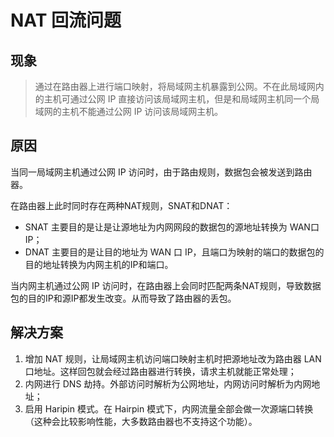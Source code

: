 # NAT 回流问题

## 现象

> 通过在路由器上进行端口映射，将局域网主机暴露到公网。不在此局域网内的主机可通过公网 IP 直接访问该局域网主机，但是和局域网主机同一个局域网的主机不能通过公网 IP 访问该局域网主机。

## 原因

当同一局域网主机通过公网 IP 访问时，由于路由规则，数据包会被发送到路由器。

在路由器上此时同时存在两种NAT规则，SNAT和DNAT：

- SNAT 主要目的是让是让源地址为内网网段的数据包的源地址转换为 WAN口IP；
- DNAT 主要目的是让目的地址为 WAN 口 IP，且端口为映射的端口的数据包的目的地址转换为内网主机的IP和端口。

当内网主机通过公网 IP 访问时，在路由器上会同时匹配两条NAT规则，导致数据包的目的IP和源IP都发生改变。从而导致了路由器的丢包。

## 解决方案

1. 增加 NAT 规则，让局域网主机访问端口映射主机时把源地址改为路由器 LAN 口地址。这样回包就会经过路由器进行转换，请求主机就能正常处理；
2. 内网进行 DNS 劫持。外部访问时解析为公网地址，内网访问时解析为内网地址；
3. 启用 Haripin 模式。在 Hairpin 模式下，内网流量全部会做一次源端口转换（这种会比较影响性能，大多数路由器也不支持这个功能）。

